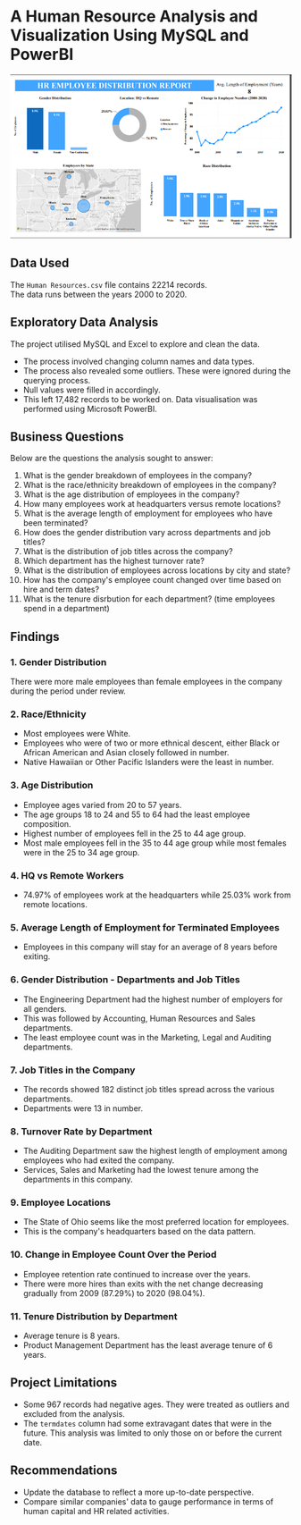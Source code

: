 # A Human Resource Analysis and Visualization Using MySQL and PowerBI

![Dashboard](Dashboard.png)
## Data Used
The `Human Resources.csv` file contains 22214 records.  
The data runs between the years 2000 to 2020.
## Exploratory Data Analysis
The project utilised MySQL and Excel to explore and clean the data.  
- The process involved changing column names and data types.
- The process also revealed some outliers. These were ignored during the querying process.
- Null values were filled in accordingly.
- This left 17,482 records to be worked on.
Data visualisation was performed using Microsoft PowerBI.
## Business Questions
Below are the questions the analysis sought to answer:
  1. What is the gender breakdown of employees in the company?
  2. What is the race/ethnicity breakdown of employees in the company?
  3. What is the age distribution of employees in the company?
  4. How many employees work at headquarters versus remote locations?
  5. What is the average length of employment for employees who have been terminated?
  6. How does the gender distribution vary across departments and job titles?
  7. What is the distribution of job titles across the company?
  8. Which department has the highest turnover rate?
  9. What is the distribution of employees across locations by city and state?
  10. How has the company's employee count changed over time based on hire and term dates?
  11. What is the tenure disrbution for each department? (time employees spend in a department)
## Findings
### 1. Gender Distribution
There were more male employees than female employees in the company during the period under review.
### 2. Race/Ethnicity
- Most employees were White.
- Employees who were of two or more ethnical descent, either Black or African American and Asian closely followed in number.
- Native Hawaiian or Other Pacific Islanders were the least in number.
### 3. Age Distribution
- Employee ages varied from 20 to 57 years.
- The age groups 18 to 24 and 55 to 64 had the least employee composition.
- Highest number of employees fell in the 25 to 44 age group.
- Most male employees fell in the 35 to 44 age group while most females were in the 25 to 34 age group.
### 4. HQ vs Remote Workers
- 74.97% of employees work at the headquarters while 25.03% work from remote locations.
### 5. Average Length of Employment for Terminated Employees
- Employees in this company will stay for an average of 8 years before exiting.
### 6. Gender Distribution - Departments and Job Titles
- The Engineering Department had the highest number of employers for all genders.
- This was followed by Accounting, Human Resources and Sales departments.
- The least employee count was in the Marketing, Legal and Auditing departments.
### 7. Job Titles in the Company
- The records showed 182 distinct job titles spread across the various departments.
- Departments were 13 in number.
### 8. Turnover Rate by Department
- The Auditing Department saw the highest length of employment among employees who had exited the company.
- Services, Sales and Marketing had the lowest tenure among the departments in this company.
### 9. Employee Locations
- The State of Ohio seems like the most preferred location for employees.
- This is the company's headquarters based on the data pattern.
### 10. Change in Employee Count Over the Period
- Employee retention rate continued to increase over the years.
- There were more hires than exits with the net change decreasing gradually from 2009 (87.29%) to 2020 (98.04%).
### 11. Tenure Distribution by Department
- Average tenure is 8 years.
- Product Management Department has the least average tenure of 6 years.
## Project Limitations
- Some 967 records had negative ages. They were treated as outliers and excluded from the analysis.
- The `termdates` column had some extravagant dates that were in the future. This analysis was limited to only those on or before the current date.
## Recommendations
- Update the database to reflect a more up-to-date perspective.
- Compare similar companies' data to gauge performance in terms of human capital and HR related activities.

